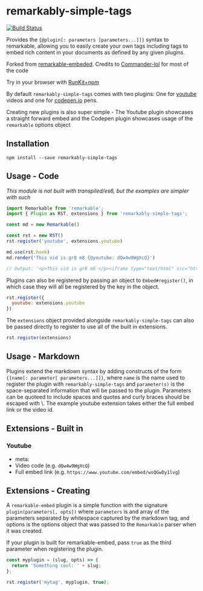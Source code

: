 # remarkably-simple-tags

[![Build Status](https://travis-ci.org/bytesnz/remarkably-simple-tags.svg?branch=master)](https://travis-ci.org/bytesnz/remarkably-simple-tags)

Provides the `{@plugin[: parameters [parameters...]]}` syntax to remarkable,
allowing you to easily create your own tags including tags to embed rich
content in your documents as defined by any given plugins.

Forked from
[remarkable-embeded](https://github.com/Commander-lol/remarkable-embed).
Credits to [Commander-lol](https://github.com/Commander-lol) for most
of the code

Try in your browser with
[RunKit+npm](https://npm.runkit.com/remarkably-simple-tags)

By default `remarkably-simple-tags` comes with two plugins: One for
[youtube](https://youtube.com) videos and one for
[codepen.io](https://codepen.io) pens.

Creating new plugins is also super simple - The Youtube plugin showcases a
straight forward embed and the Codepen plugin showcases usage of the
`remarkable` options object

## Installation
`npm install --save remarkably-simple-tags`

## Usage - Code

_This module is not built with transpiled/es6, but the examples are simpler with such_

```javascript
import Remarkable from 'remarkable';
import { Plugin as RST, extensions } from 'remarkably-simple-tags';

const md = new Remarkable()

const rst = new RST()
rst.register('youtube', extensions.youtube)

md.use(rst.hook)
md.render('This vid is gr8 m8 {@youtube: dQw4w9WgXcQ}')

// Output: '<p>This vid is gr8 m8 </p><iframe type="text/html" src="https://www.youtube.com/embed/dQw4w9WgXcQ" frameborder="0"></iframe>'
```

Plugins can also be registered by passing an object to `Embed#register()`,
in which case they will all be registered by the key in the object.

```javascript
rst.register({
  youtube: extensions.youtube
})
```

The `extensions` object provided alongside `remarkably-simple-tags` can also
be passed directly to register to use all of the built in extensions.

```javascript
rst.register(extensions)
```

## Usage - Markdown
Plugins extend the markdown syntax by adding constructs of the form
`{[name[: parameter[ parameters...]]}`, where `name` is the name used to
register the plugin with `remarkably-simple-tags` and `parameter(s)` is the
space-separated information that will be passed to the plugin. Parameters can
be quoteed to include spaces and quotes and curly braces should be escaped
with \\. The example youtube extension takes either the full embed link or
the video id.

## Extensions - Built in

### Youtube
- meta:
 - Video code (e.g. `dQw4w9WgXcQ`)
 - Full embed link (e.g. `https://www.youtube.com/embed/wsQGwDy1lvg`)

## Extensions - Creating
A `remarkable-embed` plugin is a simple function with the signature
`plugin(parameters[, opts])` where `parameters` is and array of the parameters
separated by whitespace captured by the markdown tag, and options is the
options object that was passed to the `Remarkable` parser when it was created.

If your plugin is built for remarkable-embed, pass `true` as the third
parameter when registering the plugin.
```javascript
const myplugin = (slug, opts) => {
  return 'Something cool: ' + slug;
};

rst.register('mytag', myplugin, true);
```
